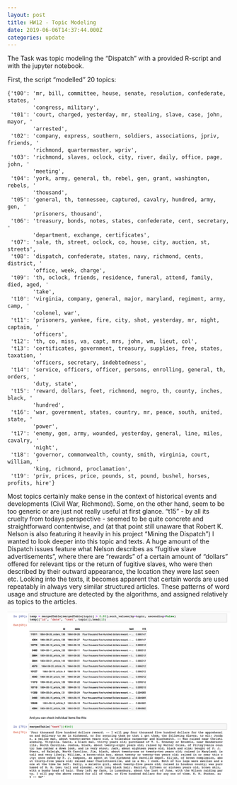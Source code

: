 ```yaml
---
layout: post
title: HW12 - Topic Modeling
date: 2019-06-06T14:37:44.000Z
categories: update
---
```


The Task was topic modeling the “Dispatch” with a provided R-script and with the jupyter notebook. 

First, the script “modelled” 20 topics:

```
{'t00': 'mr, bill, committee, house, senate, resolution, confederate, states, '
        'congress, military',
 't01': 'court, charged, yesterday, mr, stealing, slave, case, john, mayor, '
        'arrested',
 't02': 'company, express, southern, soldiers, associations, jpriv, friends, '
        'richmond, quartermaster, wpriv',
 't03': 'richmond, slaves, oclock, city, river, daily, office, page, john, '
        'meeting',
 't04': 'york, army, general, th, rebel, gen, grant, washington, rebels, '
        'thousand',
 't05': 'general, th, tennessee, captured, cavalry, hundred, army, gen, '
        'prisoners, thousand',
 't06': 'treasury, bonds, notes, states, confederate, cent, secretary, '
        'department, exchange, certificates',
 't07': 'sale, th, street, oclock, co, house, city, auction, st, streets',
 't08': 'dispatch, confederate, states, navy, richmond, cents, district, '
        'office, week, charge',
 't09': 'th, oclock, friends, residence, funeral, attend, family, died, aged, '
        'take',
 't10': 'virginia, company, general, major, maryland, regiment, army, camp, '
        'colonel, war',
 't11': 'prisoners, yankee, fire, city, shot, yesterday, mr, night, captain, '
        'officers',
 't12': 'th, co, miss, va, capt, mrs, john, wm, lieut, col',
 't13': 'certificates, government, treasury, supplies, free, states, taxation, '
        'officers, secretary, indebtedness',
 't14': 'service, officers, officer, persons, enrolling, general, th, orders, '
        'duty, state',
 't15': 'reward, dollars, feet, richmond, negro, th, county, inches, black, '
        'hundred',
 't16': 'war, government, states, country, mr, peace, south, united, state, '
        'power',
 't17': 'enemy, gen, army, wounded, yesterday, general, line, miles, cavalry, '
        'night',
 't18': 'governor, commonwealth, county, smith, virginia, court, william, '
        'king, richmond, proclamation',
 't19': 'priv, prices, price, pounds, st, pound, bushel, horses, profits, hire'}
```
Most topics certainly make sense in the context of historical events and developments (Civil War, Richmond). Some, on the other hand, seem to be too generic or are just not really useful at first glance. 
“t15” - by all its cruelty from todays perspective - seemed to be quite concrete and straightforward contentwise, and (at that point still unaware that Robert K. Nelson is also featuring it heavily in his project “Mining the Dispatch”) I wanted to look deeper into this topic and texts. A huge amount of the Dispatch issues feature what Nelson describes as “fugitive slave advertisements”, where there are “rewards” of a certain amount of “dollars” offered for relevant tips or the return of fugitive slaves, who were then described by their outward appearance, the location they were last seen etc. 
Looking into the texts, it becomes apparent that certain words are used repeatably in always very similar structured articles. These patterns of word usage and structure are detected by the algorithms, and assigned relatively as topics to the articles. 

<img src="/images/fulls/12a.jpg" class="fit image"> 



